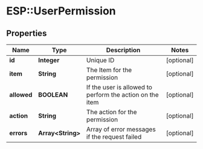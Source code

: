 # ESP::UserPermission

## Properties
Name | Type | Description | Notes
------------ | ------------- | ------------- | -------------
**id** | **Integer** | Unique ID | [optional] 
**item** | **String** | The Item for the permission | [optional] 
**allowed** | **BOOLEAN** | If the user is allowed to perform the action on the item | [optional] 
**action** | **String** | The action for the permission | [optional] 
**errors** | **Array&lt;String&gt;** | Array of error messages if the request failed | [optional] 


